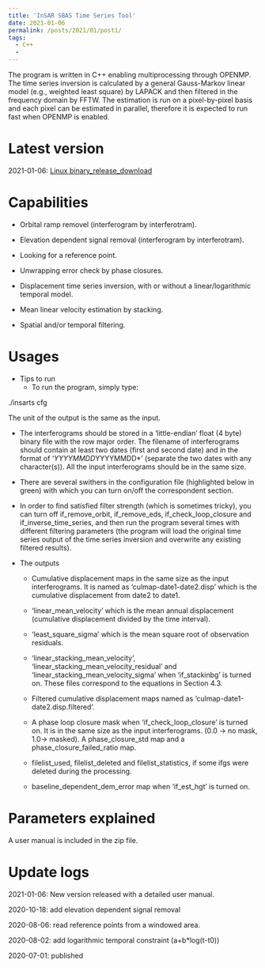 ```yaml
---
title: 'InSAR SBAS Time Series Tool'
date: 2021-01-06
permalink: /posts/2021/01/post1/
tags:
  - C++
  - 
---
```


The program is written in C++ enabling multiprocessing through OPENMP. The time series inversion is calculated by a general Gauss-Markov linear model (e.g., weighted least square) by LAPACK and then filtered in the frequency domain by FFTW. The estimation is run on a pixel-by-pixel basis and each pixel can be estimated in parallel, therefore it is expected to run fast when OPENMP is enabled.  

Latest version
====== 
2021-01-06: [Linux binary_release_download](ftp://www.gacos.net/pub/share/software/insarts_20210106.zip)

Capabilities
======
- Orbital ramp removel (interferogram by interferotram). 

- Elevation dependent signal removal (interferogram by interferotram). 

- Looking for a reference point. 

- Unwrapping error check by phase closures. 

- Displacement time series inversion, with or without a linear/logarithmic temporal model. 

- Mean linear velocity estimation by stacking.  

- Spatial and/or temporal filtering. 

Usages
======
- Tips to run 
  - To run the program, simply type:  
  
./insarts cfg 

The unit of the output is the same as the input. 

  - The interferograms should be stored in a ‘little-endian’ float (4 byte) binary file with the row major order. The filename of interferograms should contain at least two dates (first and second date) and in the format of ‘*YYYYMMDD*YYYYMMDD*’ (separate the two dates with any character(s)). All the input interferograms should be in the same size.

  - There are several swithers in the configuration file (highlighted below in green) with which you can turn on/off the correspondent section. 

  - In order to find satisfied filter strength (which is sometimes tricky), you can turn off if_remove_orbit, if_remove_eds, if_check_loop_closure and if_inverse_time_series, and then run the program several times with different filtering parameters (the program will load the original time series output of the time series inversion and overwrite any existing filtered results). 

- The outputs

  - Cumulative displacement maps in the same size as the input interferograms. It is named as ‘culmap-date1-date2.disp’ which is the cumulative displacement from date2 to date1.

  - ‘linear_mean_velocity’ which is the mean annual displacement (cumulative displacement divided by the time interval).

  - ‘least_square_sigma’ which is the mean square root of observation residuals.

  - ‘linear_stacking_mean_velocity’, ‘linear_stacking_mean_velocity_residual’ and ‘linear_stacking_mean_velocity_sigma’ when ‘if_stackinbg’ is turned on. These files correspond to the equations in Section 4.3. 

  - Filtered cumulative displacement maps named as ‘culmap-date1-date2.disp.filtered’. 

  - A phase loop closure mask when ‘if_check_loop_closure’ is turned on. It is in the same size as the input interferograms. (0.0 -> no mask, 1.0-> masked). A phase_closure_std map and a phase_closure_failed_ratio map. 

  - filelist_used, filelist_deleted and filelist_statistics, if some ifgs were deleted during the processing.

  - baseline_dependent_dem_error map when ‘if_est_hgt’ is turned on. 


Parameters explained
======
A user manual is included in the zip file. 

Update logs
======
2021-01-06: New version released with a detailed user manual. 

2020-10-18: add elevation dependent signal removal 
 
2020-08-06: read reference points from a windowed area. 

2020-08-02: add logarithmic temporal constraint (a+b*log(t-t0))  
  
2020-07-01: published  
